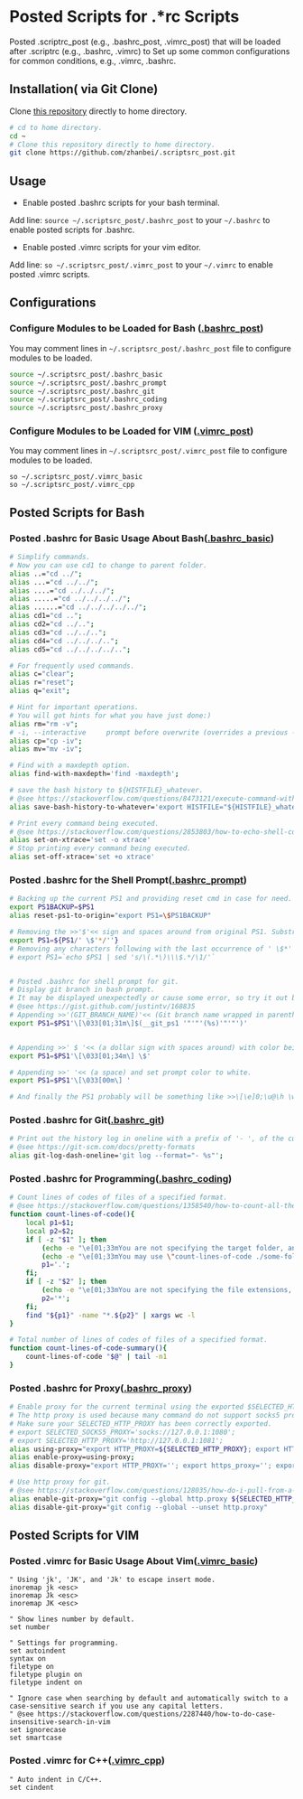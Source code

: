# Posted Scripts for .\*rc Scripts

<!-- > Created by Fisher at 14:49 on 2017-03-21. -->

Posted .scriptrc_post (e.g., .bashrc_post, .vimrc_post) that will be loaded after .scriptrc (e.g., .bashrc, .vimrc) to Set up some common configurations for common conditions, e.g., .vimrc, .bashrc.

## Installation( via Git Clone)

Clone [this repository](https://github.com/zhanbei/.scriptsrc_post.git) directly to home directory.

```bash
# cd to home directory.
cd ~
# Clone this repository directly to home directory.
git clone https://github.com/zhanbei/.scriptsrc_post.git
```

## Usage

- Enable posted .bashrc scripts for your bash terminal.

 Add line: `source ~/.scriptsrc_post/.bashrc_post` to your `~/.bashrc` to enable posted scripts for .bashrc.

- Enable posted .vimrc scripts for your vim editor.

 Add line: `so ~/.scriptsrc_post/.vimrc_post` to your `~/.vimrc` to enable posted .vimrc scripts.

## Configurations

### Configure Modules to be Loaded for Bash ([.bashrc_post](.bashrc_post))

You may comment lines in `~/.scriptsrc_post/.bashrc_post` file to configure modules to be loaded.

```bash
source ~/.scriptsrc_post/.bashrc_basic
source ~/.scriptsrc_post/.bashrc_prompt
source ~/.scriptsrc_post/.bashrc_git
source ~/.scriptsrc_post/.bashrc_coding
source ~/.scriptsrc_post/.bashrc_proxy
```

### Configure Modules to be Loaded for VIM ([.vimrc_post](.vimrc_post))

You may comment lines in `~/.scriptsrc_post/.vimrc_post` file to configure modules to be loaded.

```vim
so ~/.scriptsrc_post/.vimrc_basic
so ~/.scriptsrc_post/.vimrc_cpp
```

## Posted Scripts for Bash

### Posted .bashrc for Basic Usage About Bash([.bashrc_basic](.bashrc_basic))

```bash
# Simplify commands.
# Now you can use cd1 to change to parent folder.
alias ..="cd ../";
alias ...="cd ../../";
alias ....="cd ../../../";
alias .....="cd ../../../../";
alias ......="cd ../../../../../";
alias cd1="cd ..";
alias cd2="cd ../..";
alias cd3="cd ../../..";
alias cd4="cd ../../../..";
alias cd5="cd ../../../../..";

# For frequently used commands.
alias c="clear";
alias r="reset";
alias q="exit";

# Hint for important operations.
# You will got hints for what you have just done:)
alias rm="rm -v";
# -i, --interactive     prompt before overwrite (overrides a previous -n option)
alias cp="cp -iv";
alias mv="mv -iv";

# Find with a maxdepth option.
alias find-with-maxdepth='find -maxdepth';

# save the bash history to ${HISTFILE}_whatever.
# @see https://stackoverflow.com/questions/8473121/execute-command-without-keeping-it-in-history
alias save-bash-history-to-whatever='export HISTFILE="${HISTFILE}_whatever"'

# Print every command being executed.
# @see https://stackoverflow.com/questions/2853803/how-to-echo-shell-commands-as-they-are-executed
alias set-on-xtrace='set -o xtrace'
# Stop printing every command being executed.
alias set-off-xtrace='set +o xtrace'
```

### Posted .bashrc for the Shell Prompt([.bashrc_prompt](.bashrc_prompt))

```bash
# Backing up the current PS1 and providing reset cmd in case for need.
export PS1BACKUP=$PS1
alias reset-ps1-to-origin="export PS1=\$PS1BACKUP"

# Removing the >>'$'<< sign and spaces around from original PS1. Substring matches the pattern >>' \$*'<< will be removed.
export PS1=${PS1/' \$'*/''}
# Removing any characters following with the last occurrence of ' \$*' in $PS1.
# export PS1=`echo $PS1 | sed 's/\(.*\)\\\$.*/\1/'`


# Posted .bashrc for shell prompt for git.
# Display git branch in bash prompt.
# It may be displayed unexpectedly or cause some error, so try it out by yourself; (it's fun :).
# @see https://gist.github.com/justintv/168835
# Appending >>'(GIT_BRANCH_NAME)'<< (Git branch name wrapped in parentheses/round-brackets) with a color of blue.
export PS1=$PS1'\[\033[01;31m\]$(__git_ps1 '"'"'(%s)'"'"')'


# Appending >>' $ '<< (a dollar sign with spaces around) with color being set as red.
export PS1=$PS1'\[\033[01;34m\] \$'

# Appending >>' '<< (a space) and set prompt color to white.
export PS1=$PS1'\[\033[00m\] '

# And finally the PS1 probably will be something like >>\[\e]0;\u@\h \w\a\]${debian_chroot:+($debian_chroot)}\[\033[01;32m\]\u@\h\[\033[00m\] \[\033[01;34m\]\w\[\033[01;31m\]$(__git_ps1 '(%s)')\[\033[01;34m\] \$\[\033[00m\]<<
```

### Posted .bashrc for Git([.bashrc_git](.bashrc_git))

```bash
# Print out the history log in oneline with a prefix of '- ', of the current branch by default.
# @see https://git-scm.com/docs/pretty-formats
alias git-log-dash-oneline='git log --format="- %s"';
```

### Posted .bashrc for Programming([.bashrc_coding](.bashrc_coding))

```bash
# Count lines of codes of files of a specified format.
# @see https://stackoverflow.com/questions/1358540/how-to-count-all-the-lines-of-code-in-a-directory-recursively
function count-lines-of-code(){
	local p1=$1;
	local p2=$2;
	if [ -z "$1" ]; then
		(echo -e "\e[01;33mYou are not specifying the target folder, and the current directory \".\" will be used.\e[0m" >&2)
		(echo -e "\e[01;33mYou may use \"count-lines-of-code ./some-folder js\" to count code lines of all \"*.js\" files.\e[0m" >&2)
		p1='.';
	fi;
	if [ -z "$2" ]; then
		(echo -e "\e[01;33mYou are not specifying the file extensions, and all files like \"*.*\" are gonna be checked.\e[0m" >&2)
		p2='*';
	fi;
	find "${p1}" -name "*.${p2}" | xargs wc -l
}

# Total number of lines of codes of files of a specified format.
function count-lines-of-code-summary(){
	count-lines-of-code "$@" | tail -n1
}
```

### Posted .bashrc for Proxy([.bashrc_proxy](.bashrc_proxy))

```bash
# Enable proxy for the current terminal using the exported $SELECTED_HTTP_PROXY.
# The http proxy is used because many command do not support socks5 proxy well.
# Make sure your SELECTED_HTTP_PROXY has been correctly exported.
# export SELECTED_SOCKS5_PROXY='socks://127.0.0.1:1080';
# export SELECTED_HTTP_PROXY='http://127.0.0.1:1081';
alias using-proxy="export HTTP_PROXY=${SELECTED_HTTP_PROXY}; export HTTPS_PROXY=${SELECTED_HTTP_PROXY}; export HTTP_PROXY=${SELECTED_HTTP_PROXY}; export https_proxy=${SELECTED_HTTP_PROXY}; export no_proxy='127.0.0.1,localhost,*.loxal.me,';";
alias enable-proxy=using-proxy;
alias disable-proxy="export HTTP_PROXY=''; export https_proxy=''; export HTTP_PROXY=''; export HTTPS_PROXY='';";

# Use http proxy for git.
# @see https://stackoverflow.com/questions/128035/how-do-i-pull-from-a-git-repository-through-an-http-proxy
alias enable-git-proxy="git config --global http.proxy ${SELECTED_HTTP_PROXY}"
alias disable-git-proxy="git config --global --unset http.proxy"
```

## Posted Scripts for VIM

### Posted .vimrc for Basic Usage About Vim([.vimrc_basic](.vimrc_basic))


```vim
" Using 'jk', 'JK', and 'Jk' to escape insert mode.
inoremap jk <esc>
inoremap Jk <esc>
inoremap JK <esc>

" Show lines number by default.
set number

" Settings for programming.
set autoindent
syntax on
filetype on
filetype plugin on
filetype indent on

" Ignore case when searching by default and automatically switch to a case-sensitive search if you use any capital letters.
" @see https://stackoverflow.com/questions/2287440/how-to-do-case-insensitive-search-in-vim
set ignorecase
set smartcase
```

### Posted .vimrc for C++([.vimrc_cpp](.vimrc_cpp))

```vim
" Auto indent in C/C++.
set cindent
```
